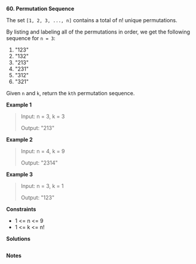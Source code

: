 **60. Permutation Sequence**

The set `[1, 2, 3, ..., n]` contains a total of n! unique permutations.

By listing and labeling all of the permutations in order, we get the following sequence for `n = 3`:

1. "123"
2. "132"
3. "213"
4. "231"
5. "312"
6. "321"

Given `n` and `k`, return the `kth` permutation sequence.

**Example 1**

> Input: n = 3, k = 3
> 
> Output: "213"

**Example 2**

> Input: n = 4, k = 9
> 
> Output: "2314"

**Example 3**

> Input: n = 3, k = 1
> 
> Output: "123"

**Constraints**

- 1 <= n <= 9
- 1 <= k <= n!

**Solutions**

```python

```


**Notes**


